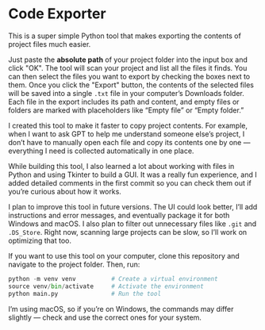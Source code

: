 # Code Exporter

This is a super simple Python tool that makes exporting the contents of project files much easier.  

Just paste the **absolute path** of your project folder into the input box and click "OK". The tool will scan your project and list all the files it finds. You can then select the files you want to export by checking the boxes next to them. Once you click the "Export" button, the contents of the selected files will be saved into a single `.txt` file in your computer’s Downloads folder. Each file in the export includes its path and content, and empty files or folders are marked with placeholders like “Empty file” or “Empty folder.”

I created this tool to make it faster to copy project contents. For example, when I want to ask GPT to help me understand someone else’s project, I don’t have to manually open each file and copy its contents one by one — everything I need is collected automatically in one place.  

While building this tool, I also learned a lot about working with files in Python and using Tkinter to build a GUI. It was a really fun experience, and I added detailed comments in the first commit so you can check them out if you’re curious about how it works.  

I plan to improve this tool in future versions. The UI could look better, I’ll add instructions and error messages, and eventually package it for both Windows and macOS. I also plan to filter out unnecessary files like `.git` and `.DS_Store`. Right now, scanning large projects can be slow, so I’ll work on optimizing that too.  

If you want to use this tool on your computer, clone this repository and navigate to the project folder. Then, run:
```python
python -m venv venv          # Create a virtual environment
source venv/bin/activate     # Activate the environment
python main.py               # Run the tool
```
I’m using macOS, so if you’re on Windows, the commands may differ slightly — check and use the correct ones for your system.
